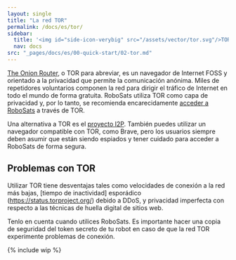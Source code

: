 ```yaml
---
layout: single
title: "La red TOR"
permalink: /docs/es/tor/
sidebar:
  title: '<img id="side-icon-verybig" src="/assets/vector/tor.svg"/>TOR'
  nav: docs
src: "_pages/docs/es/00-quick-start/02-tor.md"
---
```


[The Onion Router](https://www.torproject.org/download/), o TOR para abreviar, es un navegador de Internet FOSS y orientado a la privacidad que permite la comunicación anónima. Miles de repetidores voluntarios componen la red para dirigir el tráfico de Internet en todo el mundo de forma gratuita. RoboSats utiliza TOR como capa de privacidad y, por lo tanto, se recomienda encarecidamente [acceder a RoboSats](/docs/es/access/#-de-manera-privada-con-tor) a través de TOR.

Una alternativa a TOR es el [proyecto I2P](/docs/es/access/#-de-manera-privada-con-i2p). También puedes utilizar un navegador compatible con TOR, como Brave, pero los usuarios siempre deben asumir que están siendo espiados y tener cuidado para acceder a RoboSats de forma segura.

## Problemas con TOR

Utilizar TOR tiene desventajas tales como velocidades de conexión a la red más bajas, [tiempo de inactividad] esporádico (https://status.torproject.org/) debido a DDoS, y privacidad imperfecta con respecto a las técnicas de huella digital de sitios web.

Tenlo en cuenta cuando utilices RoboSats. Es importante hacer una copia de seguridad del token secreto de tu robot en caso de que la red TOR experimente problemas de conexión.

{% include wip %}
